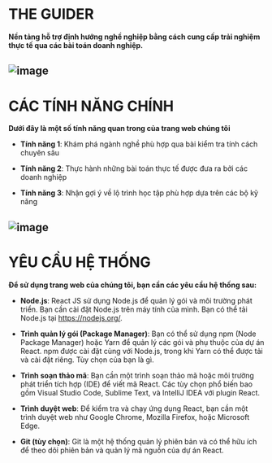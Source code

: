 # THE GUIDER

**Nền tảng hỗ trợ định hướng nghề nghiệp bằng cách cung cấp trải nghiệm thực tế qua các bài toán doanh nghiệp.**

![image](https://scontent.fhan3-2.fna.fbcdn.net/v/t1.15752-9/385461186_1791665054645140_3308626357062126557_n.png?_nc_cat=101&ccb=1-7&_nc_sid=ae9488&_nc_ohc=sgIdeX2p3KsAX-I6z-q&_nc_ht=scontent.fhan3-2.fna&oh=03_AdQoBV86LesGLUx-S9BR42Wk3xp_B0qxcT1rsqSM0vsc7Q&oe=65407773)
---
# **CÁC TÍNH NĂNG CHÍNH**

**Dưới đây là một số tính năng quan trong của trang web chúng tôi**

* **Tính năng 1**: Khám phá ngành nghề phù hợp qua bài kiểm tra tính cách chuyên sâu

* **Tính năng 2**: Thực hành những bài toán thực tế được đưa ra bởi các doanh nghiệp

* **Tính năng 3**: Nhận gợi ý về lộ trình học tập phù hợp dựa trên các bộ kỹ năng



![image](https://scontent.fhan3-1.fna.fbcdn.net/v/t1.15752-9/385464339_1372290330386136_4695222778496497418_n.png?_nc_cat=105&ccb=1-7&_nc_sid=ae9488&_nc_ohc=n3EWBHkBL2EAX8miNgT&_nc_ht=scontent.fhan3-1.fna&oh=03_AdQZRFMs4iJqJ5PP7rk-fkOqgaCZzxnwa_57Y60V_0AQag&oe=65406A8C)
---

# YÊU CẦU HỆ THỐNG
**Để sử dụng trang web của chúng tôi, bạn cần các yêu cầu hệ thống sau:**


* **Node.js**: React JS sử dụng Node.js để quản lý gói và môi trường phát triển. Bạn cần cài đặt Node.js trên máy tính của mình. Bạn có thể tải Node.js tại https://nodejs.org/.

* **Trình quản lý gói (Package Manager)**: Bạn có thể sử dụng npm (Node Package Manager) hoặc Yarn để quản lý các gói và phụ thuộc của dự án React. npm được cài đặt cùng với Node.js, trong khi Yarn có thể được tải và cài đặt riêng. Tùy chọn của bạn là gì.

* **Trình soạn thảo mã**: Bạn cần một trình soạn thảo mã hoặc môi trường phát triển tích hợp (IDE) để viết mã React. Các tùy chọn phổ biến bao gồm Visual Studio Code, Sublime Text, và IntelliJ IDEA với plugin React.



* **Trình duyệt web**: Để kiểm tra và chạy ứng dụng React, bạn cần một trình duyệt web như Google Chrome, Mozilla Firefox, hoặc Microsoft Edge.



* **Git (tùy chọn)**: Git là một hệ thống quản lý phiên bản và có thể hữu ích để theo dõi phiên bản và quản lý mã nguồn của dự án React.




